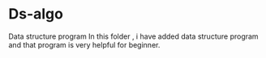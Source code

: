 # Ds-algo
Data structure program
In this folder , i have added  data structure program 
and that program is very helpful for beginner.
